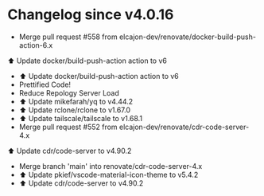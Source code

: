 # Changelog since v4.0.16
- Merge pull request #558 from elcajon-dev/renovate/docker-build-push-action-6.x

⬆️ Update docker/build-push-action action to v6 
- ⬆️ Update docker/build-push-action action to v6 
- Prettified Code! 
- Reduce Repology Server Load 
- ⬆️ Update mikefarah/yq to v4.44.2 
- ⬆️ Update rclone/rclone to v1.67.0 
- ⬆️ Update tailscale/tailscale to v1.68.1 
- Merge pull request #552 from elcajon-dev/renovate/cdr-code-server-4.x

⬆️ Update cdr/code-server to v4.90.2 
- Merge branch 'main' into renovate/cdr-code-server-4.x 
- ⬆️ Update pkief/vscode-material-icon-theme to v5.4.2 
- ⬆️ Update cdr/code-server to v4.90.2 
